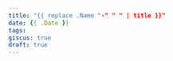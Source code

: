 ```yaml
---
title: "{{ replace .Name "-" " " | title }}"
date: {{ .Date }}
tags:
giscus: true
draft: true
---
```


